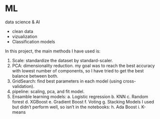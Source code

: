 # ML
data science & AI

* clean data
* vizualization
* Classification models

In this project, the main methods I have used is:
1.	Scale: standardize the dataset by standard-scaler.
2.	PCA: dimensionality reduction.
my goal was to reach the best accuracy with lowest number of components, so I have tried to get the best balance between both.
3.	GridSearch: find best parameters in each model (using cross-validation).
4.	pipeline: scaling, pca, and fit model.
5.	Ensamble learning models: 
a.	Logistic regression
b.	KNN 
c.	Random forest
d.	XGBoost
e.	Gradient Boost
f.	Voting
g.	Stacking
Models I used but didn’t perform well, so isn’t in the notebooks:
h.	Ada Boost
i.	K-means

